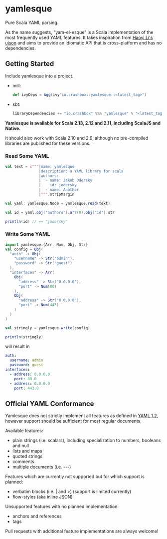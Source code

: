 # yamlesque

Pure Scala YAML parsing.

As the name suggests, "yam-el-esque" is a Scala implementation of the most
frequently used YAML features. It takes inspiration from [Haoyi Li's
ujson](http://www.lihaoyi.com/post/uJsonfastflexibleandintuitiveJSONforScala.html)
and aims to provide an idiomatic API that is cross-platform and has no
dependencies.

## Getting Started

Include yamlesque into a project.

- mill:

  ```scala
  def ivyDeps = Agg(ivy"io.crashbox::yamlesque::<latest_tag>")
  ```

- sbt:

  ```scala
  libraryDependencies += "io.crashbox" %%% "yamlesque" % "<latest_tag>"
  ```

**Yamlesque is available for Scala 2.13, 2.12 and 2.11, including ScalaJS and
Native.**

It should also work with Scala 2.10 and 2.9, although no pre-compiled libraries
are published for these versions.

### Read Some YAML

```scala
val text = s"""|name: yamlesque
               |description: a YAML library for scala
               |authors:
               |  - name: Jakob Odersky
               |    id: jodersky
               |  - name: Another
               |""".stripMargin

val yaml: yamlesque.Node = yamlesque.read(text)

val id = yaml.obj("authors").arr(0).obj("id").str

println(id) // == "jodersky"
```

### Write Some YAML

```scala
import yamlesque.{Arr, Num, Obj, Str}
val config = Obj(
  "auth" -> Obj(
    "username" -> Str("admin"),
    "password" -> Str("guest")
  ),
  "interfaces" -> Arr(
    Obj(
      "address" -> Str("0.0.0.0"),
      "port" -> Num(80)
    ),
    Obj(
      "address" -> Str("0.0.0.0"),
      "port" -> Num(443)
    )
  )
)

val stringly = yamlesque.write(config)

println(stringly)
```

will result in

```yaml
auth:
  username: admin
  password: guest
interfaces:
  - address: 0.0.0.0
    port: 80.0
  - address: 0.0.0.0
    port: 443.0
```

## Official YAML Conformance

Yamlesque does not strictly implement all features as defined in [YAML
1.2](http://yaml.org/spec/1.2/spec.html), however support should be
sufficient for most regular documents.

Available features:

- plain strings (i.e. scalars), including specialization to numbers, booleans
  and null
- lists and maps
- quoted strings
- comments
- multiple documents (i.e. ---)

Features which are currently not supported but for which support is planned:

- verbatim blocks (i.e. | and >) (support is limited currently)
- flow-styles (aka inline JSON)

Unsupported features with no planned implementation:

- anchors and references
- tags

Pull requests with additional feature implementations are always welcome!
